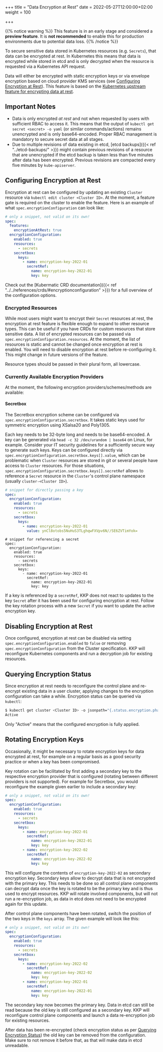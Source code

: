 +++
title = "Data Encryption at Rest"
date = 2022-05-27T12:00:00+02:00
weight = 100

+++

{{% notice warning %}}
This feature is in an early stage and considered a **preview feature**. It is **not recommended** to enable this for production environments due to potential data loss.
{{% /notice %}}

To secure sensitive data stored in Kubernetes resources (e.g. `Secrets`), that data can be encrypted at rest. In Kubernetes this means that data is encrypted while stored in etcd and is only decrypted when the resource is requested via a Kubernetes API request.

Data will either be encrypted with static encryption keys or via envelope encryption based on cloud provider KMS services (see [Configuring Encryption at Rest](#configuring-encryption-at-rest)). This feature is based on the [Kubernetes upstream feature for encrypting data at rest](https://kubernetes.io/docs/tasks/administer-cluster/encrypt-data/).

## Important Notes

- Data is only encrypted _at rest_ and not when requested by users with sufficient RBAC to access it. This means that the output of `kubectl get secret <secret> -o yaml` (or similar commands/actions) remains unencrypted and is only base64-encoded. Proper RBAC management is mandatory to secure secret data at all stages.
- Due to multiple revisions of data existing in etcd, [etcd backups]({{< ref "../etcd-backups/" >}}) might contain previous revisions of a resource that are unencrypted if the etcd backup is taken less than five minutes after data has been encrypted. Previous revisions are compacted every five minutes by `kube-apiserver`.

## Configuring Encryption at Rest

Encryption at rest can be configured by updating an existing `Cluster` resource via `kubectl edit cluster <Cluster ID>`. At the moment, a feature gate is required on the cluster to enable the feature. Here is an example of what `spec.encryptionConfiguration` can look like:

```yaml
# only a snippet, not valid on its own!
spec:
  features:
    encryptionAtRest: true
  encryptionConfiguration:
    enabled: true
    resources:
      - secrets
    secretbox:
      keys:
        - name: encryption-key-2022-01
          secretRef:
            name: encryption-key-2022-01
            key: key
```

Check out the [Kubermatic CRD documentation]({{< ref "../../references/crds/#encryptionconfiguration" >}}) for a full overview of the configuration options.

### Encrypted Resources

While most users might want to encrypt their `Secret` resources at rest, the encryption at rest feature is flexible enough to expand to other resource types. This can be useful if you have CRDs for custom resources that store sensitive data. A list of encrypted resources can be passed via `spec.encryptionConfiguration.resources`. At the moment, the list of resources is static and cannot be changed once encryption at rest is enabled. You will need to disable encryption at rest before re-configuring it. This might change in future versions of the feature.

Resource types should be passed in their plural form, all lowercase.

### Currently Available Encryption Providers

At the moment, the following encryption providers/schemes/methods are available:

#### Secretbox

The Secretbox encryption scheme can be configured via `spec.encryptionConfiguration.secretbox`. It takes static keys used for symmetric encryption using XSalsa20 and Poly1305.

Each key needs to be 32-byte long and needs to be base64-encoded. A key can be generated via `head -c 32 /dev/urandom | base64` on Linux, for example. Consider your IT security guidelines for a sufficiently secure way to generate such keys. Keys can be configured directly via `spec.encryptionConfiguration.secretbox.keys[].value`, which can be problematic when `Cluster` resources are stored in git or several people have access to `Cluster` resources. For those situations, `spec.encryptionConfiguration.secretbox.keys[].secretRef` allows to reference a `Secret` resource in the `Cluster`'s control plane namespace (usually `cluster-<Cluster ID>`).

```yaml
# snippet for directly passing a key
spec:
  encryptionConfiguration:
    enabled: true
    resources:
      - secrets
    secretbox:
      keys:
        - name: encryption-key-2022-01
          value: ynCl8otobs5NuHuS3TLghqwFXVpv6N//SE6ZVTimYok=
```

```
# snippet for referencing a secret
spec:
  encryptionConfiguration:
    enabled: true
    resources:
      - secrets
    secretbox:
      keys:
        - name: encryption-key-2022-01
          secretRef:
            name: encryption-key-2022-01
            key: key
```

If a key is referenced by a `secretRef`, KKP does not react to updates to the key `Secret` after it has been used for configuring encryption at rest. Follow the key rotation process with a new `Secret` if you want to update the active encryption key.

## Disabling Encryption at Rest

Once configured, encryption at rest can be disabled via setting `spec.encryptionConfiguration.enabled` to `false` or removing `spec.encryptionConfiguration` from the Cluster specification. KKP will reconfigure Kubernetes components and run a decryption job for existing resources.

## Querying Encryption Status

Since encryption at rest needs to reconfigure the control plane and re-encrypt existing data in a user cluster, applying changes to the encryption configuration can take a while. Encryption status can be queried via `kubectl`:

```sh
$ kubectl get cluster <Cluster ID> -o jsonpath="{.status.encryption.phase}"
Active
```

Only "Active" means that the configured encryption is fully applied.

## Rotating Encryption Keys

Occasionally, it might be necessary to rotate encryption keys for data encrypted at rest, for example on a regular basis as a good security practice or when a key has been compromised.

Key rotation can be facilitated by first adding a secondary key to the respective encryption provider that is configured (rotating between different providers is not supported). For example for Secretbox, you would reconfigure the example given earlier to include a secondary key:

```yaml
# only a snippet, not valid on its own!
spec:
  encryptionConfiguration:
    enabled: true
    resources:
      - secrets
    secretbox:
      keys:
        - name: encryption-key-2022-01
          secretRef:
            name: encryption-key-2022-01
            key: key
        - name: encryption-key-2022-02
          secretRef:
            name: encryption-key-2022-02
            key: key
```

This will configure the contents of `encryption-key-2022-02` as secondary encryption key. Secondary keys allow to decrypt data that is not encrypted with the primary key. This needs to be done so all control plane components can decrypt data once the key is rotated to be the primary key and is thus used to encrypt resources. KKP will rotate involved components, but will not run a re-encryption job, as data in etcd does not need to be encrypted again for this update.

After control plane components have been rotated, switch the position of the two keys in the `keys` array. The given example will look like this:


```yaml
# only a snippet, not valid on its own!
spec:
  encryptionConfiguration:
    enabled: true
    resources:
      - secrets
    secretbox:
      keys:
        - name: encryption-key-2022-02
          secretRef:
            name: encryption-key-2022-02
            key: key
        - name: encryption-key-2022-01
          secretRef:
            name: encryption-key-2022-01
            key: key
```

The secondary key now becomes the primary key. Data in etcd can still be read because the old key is still configured as a secondary key. KKP will reconfigure control plane components and launch a data re-encryption job for existing resources.

After data has been re-encrypted (check encryption status as per [Querying Encryption Status](#querying-encryption-status)) the old key can be removed from the configuration. Make sure to not remove it before that, as that will make data in etcd unreadable.
